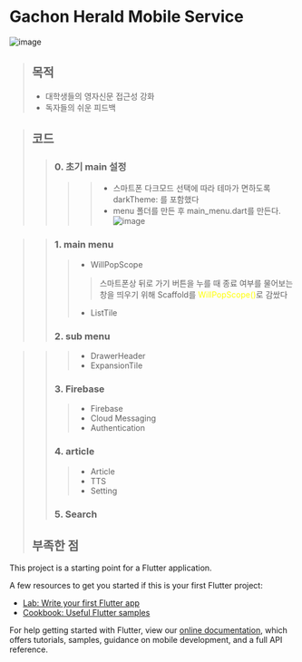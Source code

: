 # Gachon Herald Mobile Service
![image](https://user-images.githubusercontent.com/71575861/153518862-748a5761-989b-46e2-8860-bbdfa3edcb52.png)


> ## 목적
> - 대학생들의 영자신문 접근성 강화
> - 독자들의 쉬운 피드백

> ## 코드
>> ### 0. 초기 main 설정
>>>> - 스마트폰 다크모드 선택에 따라 테마가 면하도록 darkTheme: 를 포함했다
>>>> - menu 폴더를 만든 후 main_menu.dart를 만든다.
>>>> ![image](https://user-images.githubusercontent.com/71575861/153519188-9a60e186-9f0e-4fd5-9afb-eeecc68d41a7.png)

>> ### 1. main menu
>>> + WillPopScope
>>>> 스마트폰상 뒤로 가기 버튼을 누를 때 종료 여부를 물어보는 창을 띄우기 위해 Scaffold를 <span style="color:yellow">WillPopScope()</span>로 감쌌다
>>> + ListTile
>> ### 2. sub menu

>>> + DrawerHeader
>>> + ExpansionTile
>> ### 3. Firebase
>>> + Firebase
>>> + Cloud Messaging
>>> + Authentication
>> ### 4. article
>>> + Article
>>> + TTS
>>> + Setting
>> ### 5. Search
> ## 부족한 점
> 

This project is a starting point for a Flutter application.

A few resources to get you started if this is your first Flutter project:

- [Lab: Write your first Flutter app](https://flutter.dev/docs/get-started/codelab)
- [Cookbook: Useful Flutter samples](https://flutter.dev/docs/cookbook)

For help getting started with Flutter, view our
[online documentation](https://flutter.dev/docs), which offers tutorials,
samples, guidance on mobile development, and a full API reference.
